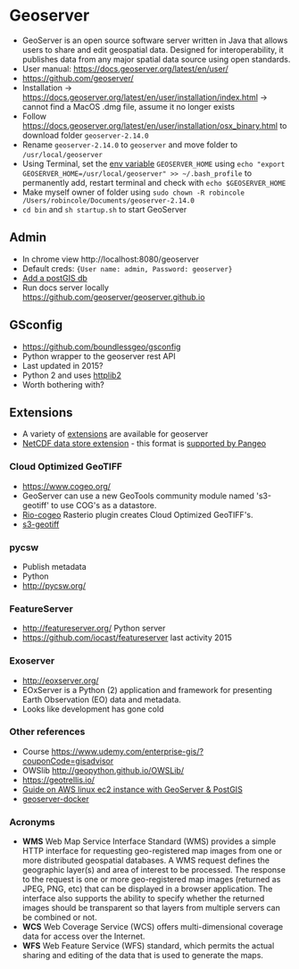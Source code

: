 # Geoserver
* GeoServer is an open source software server written in Java that allows users to share and edit geospatial data. Designed for interoperability, it publishes data from any major spatial data source using open standards.
* User manual: https://docs.geoserver.org/latest/en/user/
* https://github.com/geoserver/
* Installation -> https://docs.geoserver.org/latest/en/user/installation/index.html -> cannot find a MacOS .dmg file, assume it no longer exists
* Follow https://docs.geoserver.org/latest/en/user/installation/osx_binary.html to download folder `geoserver-2.14.0`
* Rename `geoserver-2.14.0` to `geoserver` and move folder to `/usr/local/geoserver`
* Using Terminal, set the [env variable](https://medium.com/@himanshuagarwal1395/setting-up-environment-variables-in-macos-sierra-f5978369b255) `GEOSERVER_HOME` using `echo "export GEOSERVER_HOME=/usr/local/geoserver" >> ~/.bash_profile` to permanently add, restart terminal and check with `echo $GEOSERVER_HOME`
* Make myself owner of folder using `sudo chown -R robincole /Users/robincole/Documents/geoserver-2.14.0`
* `cd bin` and `sh startup.sh` to start GeoServer

## Admin
* In chrome view http://localhost:8080/geoserver
* Default creds: `{User name: admin, Password: geoserver}`
* [Add a postGIS db](https://docs.geoserver.org/latest/en/user/data/database/postgis.html)
* Run docs server locally https://github.com/geoserver/geoserver.github.io


## GSconfig
* https://github.com/boundlessgeo/gsconfig
* Python wrapper to the geoserver rest API
* Last updated in 2015?
* Python 2 and uses [httplib2](https://github.com/httplib2/httplib2)
* Worth bothering with?

## Extensions
* A variety of [extensions](https://docs.geoserver.org/latest/en/user/extensions/index.html#extensions) are available for geoserver
* [NetCDF data store extension](https://docs.geoserver.org/latest/en/user/extensions/netcdf/netcdf.html) - this format is [supported by Pangeo](http://pangeo.io/architecture.html#hdf-and-netcdf)

### Cloud Optimized GeoTIFF
* https://www.cogeo.org/
* GeoServer can use a new GeoTools community module named 's3-geotiff' to use COG's as a datastore.
* [Rio-cogeo](https://github.com/mapbox/rio-cogeo) Rasterio plugin creates Cloud Optimized GeoTIFF's.
* [s3-geotiff](https://github.com/geotools/geotools/tree/master/modules/unsupported/s3-geotiff)

### pycsw
* Publish metadata
* Python
* http://pycsw.org/

### FeatureServer
* http://featureserver.org/ Python server
* https://github.com/iocast/featureserver last activity 2015

### Exoserver
* http://eoxserver.org/
* EOxServer is a Python (2) application and framework for presenting Earth Observation (EO) data and metadata.
* Looks like development has gone cold

### Other references
* Course https://www.udemy.com/enterprise-gis/?couponCode=gisadvisor
* OWSlib http://geopython.github.io/OWSLib/
* https://geotrellis.io/
* [Guide on AWS linux ec2 instance with GeoServer & PostGIS](https://gist.github.com/karlaking/6a58279652f6ea23fd085aa5d7822119)
* [geoserver-docker](https://github.com/DenisCarriere/Geoserver-Docker)

### Acronyms
* **WMS** Web Map Service Interface Standard (WMS) provides a simple HTTP interface for requesting geo-registered map images from one or more distributed geospatial databases.  A WMS request defines the geographic layer(s) and area of interest to be processed. The response to the request is one or more geo-registered map images (returned as JPEG, PNG, etc) that can be displayed in a browser application. The interface also supports the ability to specify whether the returned images should be transparent so that layers from multiple servers can be combined or not.
* **WCS** Web Coverage Service (WCS) offers multi-dimensional coverage data for access over the Internet.
* **WFS** Web Feature Service (WFS) standard, which permits the actual sharing and editing of the data that is used to generate the maps.

